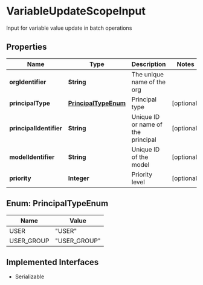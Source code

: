 

# VariableUpdateScopeInput

Input for variable value update in batch operations

## Properties

| Name | Type | Description | Notes |
|------------ | ------------- | ------------- | -------------|
|**orgIdentifier** | **String** | The unique name of the org |  |
|**principalType** | [**PrincipalTypeEnum**](#PrincipalTypeEnum) | Principal type |  [optional] |
|**principalIdentifier** | **String** | Unique ID or name of the principal |  [optional] |
|**modelIdentifier** | **String** | Unique ID of the model |  [optional] |
|**priority** | **Integer** | Priority level |  [optional] |



## Enum: PrincipalTypeEnum

| Name | Value |
|---- | -----|
| USER | &quot;USER&quot; |
| USER_GROUP | &quot;USER_GROUP&quot; |


## Implemented Interfaces

* Serializable


